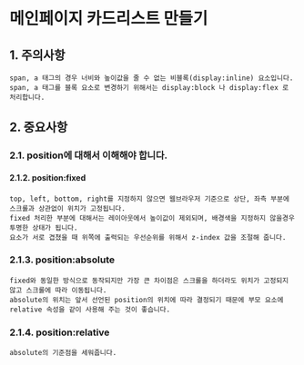 # 메인페이지 카드리스트 만들기

## 1. 주의사항

```
span, a 태그의 경우 너비와 높이값을 줄 수 없는 비블록(display:inline) 요소입니다.
span, a 태그를 블록 요소로 변경하기 위해서는 display:block 나 display:flex 로 처리합니다.
```

## 2. 중요사항

### 2.1. position에 대해서 이해해야 합니다.

#### 2.1.2. position:fixed

```
top, left, bottom, right를 지정하지 않으면 웹브라우저 기준으로 상단, 좌측 부분에 스크롤과 상관없이 위치가 고정됩니다.
fixed 처리한 부분에 대해서는 레이아웃에서 높이값이 제외되며, 배경색을 지정하지 않을경우 투명한 상태가 됩니다.
요소가 서로 겹쳤을 때 위쪽에 출력되는 우선순위를 위해서 z-index 값을 조절해 줍니다.
```

### 2.1.3. position:absolute

```
fixed와 동일한 방식으로 동작되지만 가장 큰 차이점은 스크롤을 하더라도 위치가 고정되지 않고 스크롤에 따라 이동됩니다.
absolute의 위치는 앞서 선언된 position의 위치에 따라 결정되기 때문에 부모 요소에 relative 속성을 같이 사용해 주는 것이 좋습니다.
```

### 2.1.4. position:relative

```
absolute의 기준점을 세워줍니다.
```
